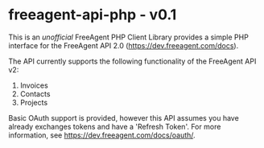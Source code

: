 freeagent-api-php - v0.1
========================

This is an *unofficial* FreeAgent PHP Client Library provides a simple PHP interface for the FreeAgent API 2.0 (https://dev.freeagent.com/docs).

The API currently supports the following functionality of the FreeAgent API v2:

1. Invoices
2. Contacts
3. Projects


Basic OAuth support is provided, however this API assumes you have already exchanges tokens and have a 'Refresh Token'. For more information, see https://dev.freeagent.com/docs/oauth/.


